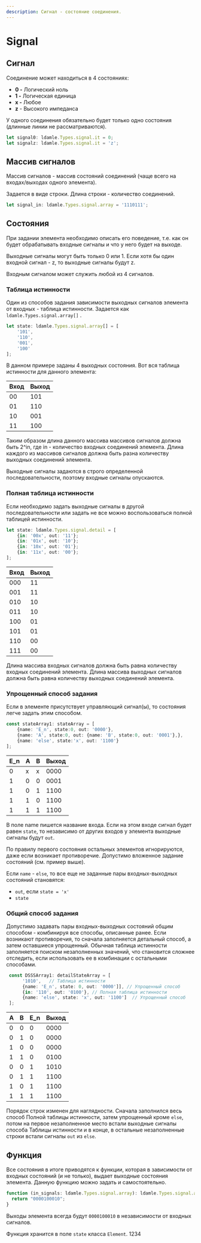 ```yaml
---
description: Сигнал - состояние соединения.
---
```


# Signal

## Сигнал

Соединение может находиться в 4 состояниях:

* **0 -** Логический ноль
* **1 -** Логическая единица
* **x -** Любое&#x20;
* **z** - Высокого импеданса

У одного соединения обязательно будет только одно состояния (длинные линии не рассматриваются).

```typescript
let signal0: ldamle.Types.signal.it = 0;
let signalz: ldamle.Types.signal.it = 'z';
```

## Массив сигналов

Массив сигналов - массив состояний соединений (чаще всего на входах/выходах одного элемента).&#x20;

Задается в виде строки. Длина строки - количество соединений.

```typescript
let signal_in: ldamle.Types.signal.array = '1110111';
```

## Состояния

При задании элемента необходимо описать его поведение, т.е. как он будет обрабатывать входные сигналы и что у него будет на выходе.

Выходные сигналы могут быть только 0 или 1. Если хотя бы один входной сигнал - z, то выходные сигналы будут z.

Входным сигналом может служить любой из 4 сигналов.

### Таблица истинности

Один из способов задания зависимости выходных сигналов элемента от входных - таблица истинности. Задается как `ldamle.Types.signal.array[]` .&#x20;

```typescript
let state: ldamle.Types.signal.array[] = [
    '101',
    '110',
    '001',
    '100'
];
```

В данном примере заданы 4 выходных состояния. Вот вся таблица истинности для данного элемента:

| Вход | Выход |
| ---- | ----- |
| 00   | 101   |
| 01   | 110   |
| 10   | 001   |
| 11   | 100   |

Таким образом длина данного массива массивов сигналов должна быть 2^in, где in - количество входных соединений элемента. Длина каждого из массивов сигналов должна быть разна количеству выходных соединений элемента.

Выходные сигналы задаются в строго определенной последовательности, поэтому входные сигналы опускаются.

### Полная таблица истинности

Если необходимо задать выходные сигналы в другой последовательности или задать не все можно воспользоваться полной таблицей истинности.

```typescript
let state: ldamle.Types.signal.detail = [
    {in: '00x', out: '11'};
    {in: '01x', out: '10'};
    {in: '10x', out: '01'};
    {in: '11x', out: '00'};
];
```

| Вход | Выход |
| ---- | ----- |
| 000  | 11    |
| 001  | 11    |
| 010  | 10    |
| 011  | 10    |
| 100  | 01    |
| 101  | 01    |
| 110  | 00    |
| 111  | 00    |

Длина массива входных сигналов должна быть равна количеству входных соединений элемента. Длина массива выходных сигналов должна быть равна количеству выходных соединений элемента.

### Упрощенный способ задания

Если в элементе присутствует управляющий сигнал(ы), то состояния легче задать этим способом.

```typescript
const stateArray1: stateArray = [
    {name: 'E_n', state:0, out: '0000'},
    {name: 'A', state:0, out: {name: 'B', state:0, out: '0001'},},
    {name: 'else', state:'x', out: '1100'}
];
```

| E\_n | A | B | Выход |
| ---- | - | - | ----- |
| 0    | x | x | 0000  |
| 1    | 0 | 0 | 0001  |
| 1    | 0 | 1 | 1100  |
| 1    | 1 | 0 | 1100  |
| 1    | 1 | 1 | 1100  |

В поле name пишется название входа. Если на этом входе сигнал будет равен `state`, то независимо от других входов у элемента выходные сигналы будут `out`.

По правилу первого состояния остальных элементов игнорируются, даже если возникает противоречие. Допустимо вложенное задание состояний (см. пример выше).

Если `name` - `else`, то все еще не заданные пары входных-выходных состояний становятся:

* `out`, если `state = 'x'`
* `state`

### Общий способ задания

Допустимо задавать пары входных-выходных состояний общим способом - комбинируя все способы, описанные ранее. Если возникают противоречия, то сначала заполняется детальный способ, а затем оставшиеся упрощенный. Обычная таблица истинности заполняется поиском незаполненных значений, что становится сложнее отследить, если использовать ее в комбинации с остальными способами.

```typescript
 const DSSSArray1: detailStateArray = [
      '1010',   // Таблица истинности
      {name: 'E_n', state: 0, out: '0000']], // Упрощенный способ
      {in: '110', out: '0100'}, // Полная таблица истинности
      {name: 'else', state: 'x', out: '1100']  // Упрощенный способ
 ];
```

| A | B | E\_n | Выход |
| - | - | ---- | ----- |
| 0 | 0 | 0    | 0000  |
| 0 | 1 | 0    | 0000  |
| 1 | 0 | 0    | 0000  |
| 1 | 1 | 0    | 0100  |
| 0 | 0 | 1    | 1010  |
| 0 | 1 | 1    | 1100  |
| 1 | 0 | 1    | 1100  |
| 1 | 1 | 1    | 1100  |

Порядок строк изменен для наглядности. Сначала заполнился весь способ Полной таблицы истинности, затем упрощенный кроме `else`, потом на первое незаполненное место встали выходные сигналы способа Таблицы истинности и в конце, в остальные незаполненные строки встали сигналы `out` из `else`.

## Функция

Все состояния в итоге приводятся к функции, которая в зависимости от входных состояний (и не только), выдает выходные состояния элемента. Данную функцию можно задать и самостоятельно.

```typescript
function (in_signals: ldamle.Types.signal.array): ldamle.Types.signal.array {
  return "0000100010";
}
```

Выходы элемента всегда будут `0000100010` в независимости от входных сигналов.

Функция хранится в поле `state` класса `Element`.
1234
